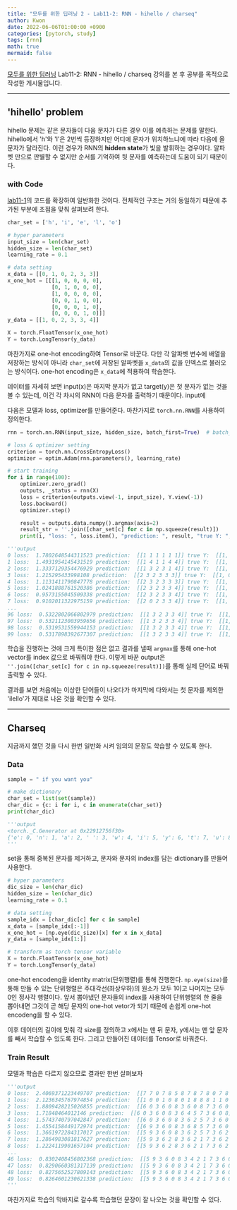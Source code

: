```yaml
---
title: "모두를 위한 딥러닝 2 - Lab11-2: RNN - hihello / charseq"
author: Kwon
date: 2022-06-06T01:00:00 +0900
categories: [pytorch, study]
tags: [rnn]
math: true
mermaid: false
---
```


[모두를 위한 딥러닝](https://deeplearningzerotoall.github.io/season2/lec_pytorch.html) Lab11-2: RNN - hihello / charseq 강의를 본 후 공부를 목적으로 작성한 게시물입니다.

***

## 'hihello' problem

hihello 문제는 같은 문자들이 다음 문자가 다른 경우 이를 예측하는 문제를 말한다.
hihello에서 'h'와 'l'은 2번씩 등장하지만 어디에 문자가 위치하느냐에 따라 다음에 올 문자가 달라진다.
이런 경우가 RNN의 **hidden state**가 빛을 발휘하는 경우이다. 알파벳 만으로 판별할 수 없지만 순서를 기억하여 뒷 문자를 예측하는데 도움이 되기 때문이다.

### with Code

[lab11-1](https://qja1998.github.io/2022/05/26/dlZeroToAll-PyTorch-11-1/)의 코드를 확장하여 일반화한 것이다.
전체적인 구조는 거의 동일하기 때문에 추가된 부분에 초점을 맞춰 살펴보려 한다.

```py
char_set = ['h', 'i', 'e', 'l', 'o']

# hyper parameters
input_size = len(char_set)
hidden_size = len(char_set)
learning_rate = 0.1

# data setting
x_data = [[0, 1, 0, 2, 3, 3]]
x_one_hot = [[[1, 0, 0, 0, 0],
              [0, 1, 0, 0, 0],
              [1, 0, 0, 0, 0],
              [0, 0, 1, 0, 0],
              [0, 0, 0, 1, 0],
              [0, 0, 0, 1, 0]]]
y_data = [[1, 0, 2, 3, 3, 4]]

X = torch.FloatTensor(x_one_hot)
Y = torch.LongTensor(y_data)
```

마찬가지로 one-hot encoding하여 Tensor로 바꾼다. 다만 각 알파벳 변수에 배열을 저장하는 방식이 아니라 `char_set`에 저장된 알파벳을 `x_data`의 값을 인덱스로 불러오는 방식이다.
one-hot encoding은 `x_data`에 적용하여 학습한다.

데이터를 자세히 보면 input(x)은 마지막 문자가 없고 target(y)은 첫 문자가 없는 것을 볼 수 있는데,
이건 각 차시의 RNN이 다음 문자를 출력하기 때문이다. input에

다음은 모델과 loss, optimizer를 만들어준다. 마찬가지로 `torch.nn.RNN`를 사용하여 정의한다.

```py
rnn = torch.nn.RNN(input_size, hidden_size, batch_first=True)  # batch_first guarantees the order of output = (B, S, F)

# loss & optimizer setting
criterion = torch.nn.CrossEntropyLoss()
optimizer = optim.Adam(rnn.parameters(), learning_rate)
```

```py
# start training
for i in range(100):
    optimizer.zero_grad()
    outputs, _status = rnn(X)
    loss = criterion(outputs.view(-1, input_size), Y.view(-1))
    loss.backward()
    optimizer.step()

    result = outputs.data.numpy().argmax(axis=2)
    result_str = ''.join([char_set[c] for c in np.squeeze(result)])
    print(i, "loss: ", loss.item(), "prediction: ", result, "true Y: ", y_data, "prediction str: ", result_str)

'''output
0 loss:  1.7802648544311523 prediction:  [[1 1 1 1 1 1]] true Y:  [[1, 0, 2, 3, 3, 4]] prediction str:  iiiiii
1 loss:  1.4931954145431519 prediction:  [[1 4 1 1 4 4]] true Y:  [[1, 0, 2, 3, 3, 4]] prediction str:  ioiioo
2 loss:  1.3337129354476929 prediction:  [[1 3 2 3 1 4]] true Y:  [[1, 0, 2, 3, 3, 4]] prediction str:  ilelio
3 loss:  1.215295433998108 prediction:  [[2 3 2 3 3 3]] true Y:  [[1, 0, 2, 3, 3, 4]] prediction str:  elelll
4 loss:  1.1131411790847778 prediction:  [[2 3 2 3 3 3]] true Y:  [[1, 0, 2, 3, 3, 4]] prediction str:  elelll
5 loss:  1.0241888761520386 prediction:  [[2 3 2 3 3 4]] true Y:  [[1, 0, 2, 3, 3, 4]] prediction str:  elello
6 loss:  0.9573155045509338 prediction:  [[2 3 2 3 3 4]] true Y:  [[1, 0, 2, 3, 3, 4]] prediction str:  elello
7 loss:  0.9102011322975159 prediction:  [[2 0 2 3 3 4]] true Y:  [[1, 0, 2, 3, 3, 4]] prediction str:  ehello
...
96 loss:  0.5322802066802979 prediction:  [[1 3 2 3 3 4]] true Y:  [[1, 0, 2, 3, 3, 4]] prediction str:  ilello
97 loss:  0.5321123003959656 prediction:  [[1 3 2 3 3 4]] true Y:  [[1, 0, 2, 3, 3, 4]] prediction str:  ilello
98 loss:  0.5319531559944153 prediction:  [[1 3 2 3 3 4]] true Y:  [[1, 0, 2, 3, 3, 4]] prediction str:  ilello
99 loss:  0.5317898392677307 prediction:  [[1 3 2 3 3 4]] true Y:  [[1, 0, 2, 3, 3, 4]] prediction str:  ilello
```

학습을 진행하는 것에 크게 특이한 점은 없고 결과를 낼때 `argmax`를 통해 one-hot vector를 index 값으로 바꿔줘야 한다. 이렇게 바꾼 output은 `''.join([char_set[c] for c in np.squeeze(result)])`를 통해 실제 단어로 바꿔 출력할 수 있다.

결과를 보면 처음에는 이상한 단어들이 나오다가 마지막에 다와서는 첫 문자를 제외한 'ilello'가 제대로 나온 것을 확인할 수 있다.

***

## Charseq

지금까지 했던 것을 다시 한번 일반화 시켜 임의의 문장도 학습할 수 있도록 한다.

### Data

```py
sample = " if you want you"

# make dictionary
char_set = list(set(sample))
char_dic = {c: i for i, c in enumerate(char_set)}
print(char_dic)

'''output
<torch._C.Generator at 0x22912756f30>
{'o': 0, 'n': 1, 'a': 2, ' ': 3, 'w': 4, 'i': 5, 'y': 6, 't': 7, 'u': 8, 'f': 9}
'''
```

set을 통해 중복된 문자를 제거하고, 문자와 문자의 index를 담는 dictionary를 만들어 사용한다.

```py
# hyper parameters
dic_size = len(char_dic)
hidden_size = len(char_dic)
learning_rate = 0.1

# data setting
sample_idx = [char_dic[c] for c in sample]
x_data = [sample_idx[:-1]]
x_one_hot = [np.eye(dic_size)[x] for x in x_data]
y_data = [sample_idx[1:]]

# transform as torch tensor variable
X = torch.FloatTensor(x_one_hot)
Y = torch.LongTensor(y_data)
```

one-hot encodeng을 identity matrix(단위행렬)를 통해 진행한다. `np.eye(size)`를 통해 만들 수 있는 단위행렬은 주대각선(좌상우하)의 원소가 모두 1이고 나머지는 모두 0인 정사각 행렬이다.
앞서 뽑아냈던 문자들의 index를 사용하여 단위행렬의 한 줄을 뽑아내면 그것이 곧 해당 문자의 one-hot vetor가 되기 때문에 손쉽게 one-hot encodeng을 할 수 있다.

이후 데이터의 길이에 맞춰 각 size를 정의하고 x에서는 맨 뒤 문자, y에서는 맨 앞 문자를 빼서 학습할 수 있도록 한다.
그리고 만들어진 데이터를 Tensor로 바꿔준다.

### Train Result

모델과 학습은 다르지 않으므로 결과만 한번 살펴보자

```py
'''output
0 loss:  2.4069371223449707 prediction:  [[7 7 0 7 8 5 8 7 8 7 8 0 7 8 5]] true Y:  [[5, 9, 3, 6, 0, 8, 3, 4, 2, 1, 7, 3, 6, 0, 8]] prediction str:  ttotuiututuotui
1 loss:  2.1236345767974854 prediction:  [[1 0 0 1 0 8 0 1 8 8 8 1 1 0 8]] true Y:  [[5, 9, 3, 6, 0, 8, 3, 4, 2, 1, 7, 3, 6, 0, 8]] prediction str:  noonouonuuunnou
2 loss:  1.8809428215026855 prediction:  [[6 0 3 6 0 8 3 6 0 8 7 3 6 0 8]] true Y:  [[5, 9, 3, 6, 0, 8, 3, 4, 2, 1, 7, 3, 6, 0, 8]] prediction str:  yo you yout you
3 loss:  1.71848464012146 prediction:  [[6 0 3 6 0 8 3 6 4 5 7 3 6 0 8]] true Y:  [[5, 9, 3, 6, 0, 8, 3, 4, 2, 1, 7, 3, 6, 0, 8]] prediction str:  yo you ywit you
4 loss:  1.5743740797042847 prediction:  [[6 0 3 6 0 8 3 6 2 5 7 3 6 0 8]] true Y:  [[5, 9, 3, 6, 0, 8, 3, 4, 2, 1, 7, 3, 6, 0, 8]] prediction str:  yo you yait you
5 loss:  1.4554158449172974 prediction:  [[6 9 3 6 0 8 3 6 8 5 7 3 6 0 8]] true Y:  [[5, 9, 3, 6, 0, 8, 3, 4, 2, 1, 7, 3, 6, 0, 8]] prediction str:  yf you yuit you
6 loss:  1.3661972284317017 prediction:  [[5 9 3 6 0 8 3 6 2 5 7 3 6 2 8]] true Y:  [[5, 9, 3, 6, 0, 8, 3, 4, 2, 1, 7, 3, 6, 0, 8]] prediction str:  if you yait yau
7 loss:  1.2864983081817627 prediction:  [[5 9 3 6 2 8 3 6 2 1 7 3 6 2 8]] true Y:  [[5, 9, 3, 6, 0, 8, 3, 4, 2, 1, 7, 3, 6, 0, 8]] prediction str:  if yau yant yau
8 loss:  1.2224119901657104 prediction:  [[5 9 3 6 2 8 3 6 2 1 7 3 6 2 8]] true Y:  [[5, 9, 3, 6, 0, 8, 3, 4, 2, 1, 7, 3, 6, 0, 8]] prediction str:  if yau yant yau
...
46 loss:  0.8302408456802368 prediction:  [[5 9 3 6 0 8 3 4 2 1 7 3 6 0 8]] true Y:  [[5, 9, 3, 6, 0, 8, 3, 4, 2, 1, 7, 3, 6, 0, 8]] prediction str:  if you want you
47 loss:  0.8290660381317139 prediction:  [[5 9 3 6 0 8 3 4 2 1 7 3 6 0 8]] true Y:  [[5, 9, 3, 6, 0, 8, 3, 4, 2, 1, 7, 3, 6, 0, 8]] prediction str:  if you want you
48 loss:  0.8275652527809143 prediction:  [[5 9 3 6 0 8 3 4 2 1 7 3 6 0 8]] true Y:  [[5, 9, 3, 6, 0, 8, 3, 4, 2, 1, 7, 3, 6, 0, 8]] prediction str:  if you want you
49 loss:  0.8264601230621338 prediction:  [[5 9 3 6 0 8 3 4 2 1 7 3 6 0 8]] true Y:  [[5, 9, 3, 6, 0, 8, 3, 4, 2, 1, 7, 3, 6, 0, 8]] prediction str:  if you want you
'''
```

마찬가지로 학습의 막바지로 갈수록 학습했던 문장이 잘 나오는 것을 확인할 수 있다.